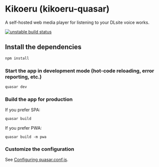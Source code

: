 # Kikoeru (kikoeru-quasar)

A self-hosted web media player for listening to your DLsite voice works.

[![unstable build status](https://github.com/umonaca/kikoeru-quasar/actions/workflows/docker-build-dev.yml/badge.svg)](https://github.com/umonaca/kikoeru-quasar/actions)

## Install the dependencies
```bash
npm install
```

### Start the app in development mode (hot-code reloading, error reporting, etc.)
```bash
quasar dev
```


### Build the app for production
If you prefer SPA:
```bash
quasar build
```
If you prefer PWA:
```
quasar build -m pwa
```

### Customize the configuration
See [Configuring quasar.conf.js](https://quasar.dev/quasar-cli/quasar-conf-js).
